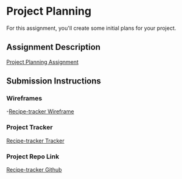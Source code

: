 # Project Planning
For this assignment, you'll create some initial plans for your project.

## Assignment Description
[Project Planning Assignment](https://education.launchcode.org/liftoff/modules/assignments/project-planning)

## Submission Instructions

### Wireframes

-[Recipe-tracker Wireframe](https://liftoff-apr-21.slack.com/files/U01TRSQBHE0/F01V66KHQ0Z/liftoff_wireframes.pdf)

### Project Tracker

[Recipe-tracker Tracker](https://trello.com/b/KB48rn5U/liftoff-spring-2021)

### Project Repo Link

[Recipe-tracker Github](https://github.com/Liftoff-Spring-2021/liftoff-recipe-tracker)
